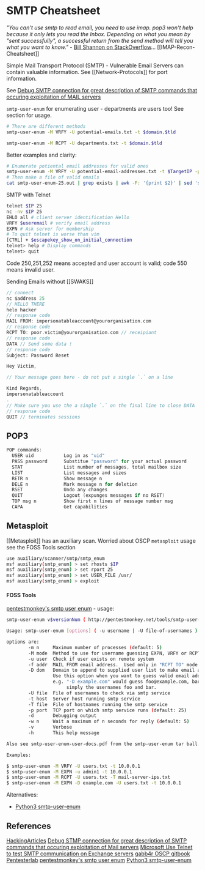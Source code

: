 # SMTP Cheatsheet

*"You can't use smtp to read email, you need to use imap. pop3 won't help because it only lets you read the Inbox. Depending on what you mean by "sent successfully", a successful return from the send method will tell you what you want to know."* - [Bill Shannon on StackOverflow](https://stackoverflow.com/questions/40423574/read-sent-mails-using-smtp-java)... [[IMAP-Recon-Cheatsheet]] 

Simple Mail Transport Protocol (SMTP) - Vulnerable Email Servers can contain valuable information. See [[Network-Protocols]] for port information.



See [Debug SMTP connection for great description of SMTP commands that occuring exploitation of MAIL servers](https://www.sparkpost.com/blog/how-to-check-an-smtp-connection-with-a-manual-telnet-session/)

`smtp-user-enum` for enumerating user - departments are users too! See section for usage.
```bash
# There are different methods
smtp-user-enum -M VRFY -U potential-emails.txt -t $domain.$tld 

smtp-user-enum -M RCPT -U departments.txt -t $domain.$tld
```
Better examples and clarity:
```bash
# Enumerate potiental email addresses for valid ones
smtp-user-enum -M VRFY -U potential-email-addresses.txt -t $TargetIP -p $PORT | tee -a  smtp-user-enum-$PORT.out 
# Then make a file of valid emails
cat smtp-user-enum-25.out | grep exists | awk -F: '{print $2}' | sed 's/ exists//g'| tr -d ' ' > valid-emails.txt
```

SMTP with Telnet 
```bash
telnet $IP 25
nc -nv $IP 25
EHLO all # client server identification Hello
VRFY $useremail # verify email address
EXPN # Ask server for membership
# To quit telnet is worse than vim
[CTRL] + $escapekey_show_on_initial_connection 
telnet> help # Display commands 
telnet> quit
```
Code 250,251,252 means accepted and user account is valid; code 550 means invalid user.

Sending Emails without [[SWAKS]]
```c
// connect
nc $address 25
// HELLO THERE
helo hacker
// response code
MAIL FROM: impersonatableaccount@yourorganisation.com 
// response code
RCPT TO: poor.victim@yourorganisation.com // receipiant
// response code
DATA // Send some data !
// response code
Subject: Password Reset

Hey Victim,

// Your message goes here - do not put a single `.` on a line

Kind Regards,
impersonatableaccount
.
// Make sure you use the a single `.` on the final line to close DATA 
// response code
QUIT // terminates sessions
```

## POP3

```c
POP commands:
  USER uid           Log in as "uid"
  PASS password      Substitue "password" for your actual password
  STAT               List number of messages, total mailbox size
  LIST               List messages and sizes
  RETR n             Show message n
  DELE n             Mark message n for deletion
  RSET               Undo any changes
  QUIT               Logout (expunges messages if no RSET)
  TOP msg n          Show first n lines of message number msg
  CAPA               Get capabilities
```
## Metasploit

[[Metasploit]] has an auxiliary scan. Worried about OSCP `metasploit` usage see the FOSS Tools section
```bash
use auxiliary/scanner/smtp/smtp_enum
msf auxiliary(smtp_enum) > set rhosts $IP
msf auxiliary(smtp_enum) > set rport 25
msf auxiliary(smtp_enum) > set USER_FILE /usr/
msf auxiliary(smtp_enum) > exploit
```

#### FOSS Tools

[pentestmonkey's smtp user enum](http://pentestmonkey.net/tools/smtp-user-enum) - usage:
```bash
smtp-user-enum v$versionNum ( http://pentestmonkey.net/tools/smtp-user-enum )

Usage: smtp-user-enum [options] ( -u username | -U file-of-usernames ) ( -t host | -T file-of-targets )

options are:
        -m n     Maximum number of processes (default: 5)
        -M mode  Method to use for username guessing EXPN, VRFY or RCPT (default: VRFY)
        -u user  Check if user exists on remote system
        -f addr  MAIL FROM email address.  Used only in "RCPT TO" mode (default: user@example.com)
        -D dom   Domain to append to supplied user list to make email addresses (Default: none)
                 Use this option when you want to guess valid email addresses instead of just usernames
                 e.g. "-D example.com" would guess foo@example.com, bar@example.com, etc.  Instead of
                      simply the usernames foo and bar.
        -U file  File of usernames to check via smtp service
        -t host  Server host running smtp service
        -T file  File of hostnames running the smtp service
        -p port  TCP port on which smtp service runs (default: 25)
        -d       Debugging output
        -w n     Wait a maximum of n seconds for reply (default: 5)
        -v       Verbose
        -h       This help message

Also see smtp-user-enum-user-docs.pdf from the smtp-user-enum tar ball.

Examples:

$ smtp-user-enum -M VRFY -U users.txt -t 10.0.0.1
$ smtp-user-enum -M EXPN -u admin1 -t 10.0.0.1
$ smtp-user-enum -M RCPT -U users.txt -T mail-server-ips.txt
$ smtp-user-enum -M EXPN -D example.com -U users.txt -t 10.0.0.1
```

Alternatives:
- [Python3 smtp-user-enum](https://github.com/cytopia/smtp-user-enum)
## References

[HackingArticles](https://www.hackingarticles.in/4-ways-smtp-enumeration/)
[Debug STMP connection for great description of SMTP commands that occuring exploitation of Mail servers](https://www.sparkpost.com/blog/how-to-check-an-smtp-connection-with-a-manual-telnet-session/)
[Microsoft Use Telnet to test SMTP communication on Exchange servers](https://learn.microsoft.com/en-us/exchange/mail-flow/test-smtp-telnet?view=exchserver-2019)
[gabb4r OSCP gitbook](https://gabb4r.gitbook.io/oscp-notes/service-enumeration/pop3-port-110-25)
[Pentesterlab](https://pentestlab.blog/2012/11/20/smtp-user-enumeration/)
[pentestmonkey's smtp user enum](http://pentestmonkey.net/tools/smtp-user-enum)
[Python3 smtp-user-enum](https://github.com/cytopia/smtp-user-enum)
